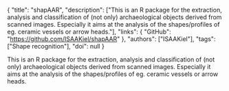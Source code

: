 {
  "title": "shapAAR",
  "description": ["This is an R package for the extraction, analysis and classification of (not only) archaeological objects derived from scanned images. Especially it aims at the analysis of the shapes/profiles of eg. ceramic vessels or arrow heads."],
  "links": {
    "GitHub": "https://github.com/ISAAKiel/shapAAR"
  },
  "authors": ["ISAAKiel"],
  "tags": ["Shape recognition"],
  "doi": null
}

<!-- Generated by csv2md.R – do not edit by hand -->

This is an R package for the extraction, analysis and classification of (not only) archaeological objects derived from scanned images. Especially it aims at the analysis of the shapes/profiles of eg. ceramic vessels or arrow heads.